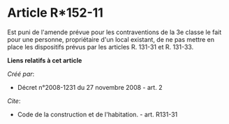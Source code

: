 # Article R*152-11

Est puni de l'amende prévue pour les contraventions de la 3e classe le fait pour une personne, propriétaire d'un local
existant, de ne pas mettre en place les dispositifs prévus par les articles R. 131-31 et R. 131-33.

**Liens relatifs à cet article**

_Créé par_:

  - Décret n°2008-1231 du 27 novembre 2008 - art. 2

_Cite_:

  - Code de la construction et de l'habitation. - art. R131-31
